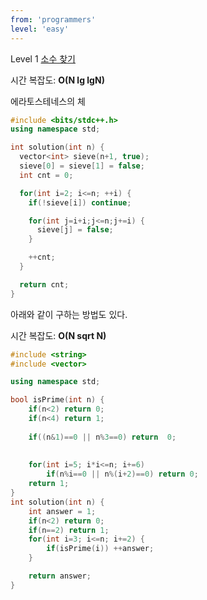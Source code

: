 ```yaml
---
from: 'programmers'
level: 'easy'
---
```


Level 1 [소수 찾기](https://programmers.co.kr/learn/courses/30/lessons/12921)

시간 복잡도: **O(N lg lgN)**

에라토스테네스의 체

```cpp
#include <bits/stdc++.h>
using namespace std;

int solution(int n) {
  vector<int> sieve(n+1, true);
  sieve[0] = sieve[1] = false;
  int cnt = 0;

  for(int i=2; i<=n; ++i) {
    if(!sieve[i]) continue;

    for(int j=i+i;j<=n;j+=i) {
      sieve[j] = false;
    }

    ++cnt;
  }

  return cnt;
}
```

아래와 같이 구하는 방법도 있다.

시간 복잡도: **O(N sqrt N)**

```cpp
#include <string>
#include <vector>

using namespace std;

bool isPrime(int n) {
    if(n<2) return 0;
    if(n<4) return 1;
    
    if((n&1)==0 || n%3==0) return  0;
    
    
    for(int i=5; i*i<=n; i+=6) 
        if(n%i==0 || n%(i+2)==0) return 0;
    return 1;
}
int solution(int n) {
    int answer = 1;
    if(n<2) return 0;
    if(n==2) return 1;
    for(int i=3; i<=n; i+=2) {
        if(isPrime(i)) ++answer;
    }

    return answer;
}
```
